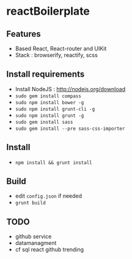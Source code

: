 reactBoilerplate
==============

Features
--------
- Based React, React-router and UIKit
- Stack : browserify, reactify, scss

Install requirements
--------------------
- Install NodeJS : http://nodejs.org/download
- `sudo gem install compass`
- `sudo npm install bower -g`
- `sudo npm install grunt-cli -g`
- `sudo npm install grunt -g`
- `sudo gem install sass`
- `sudo gem install --pre sass-css-importer`

Install
-------
- `npm install && grunt install`

Build
-----
- edit `config.json` if needed
- `grunt build`

TODO
----
- github service
- datamanagment
- cf sql react github trending